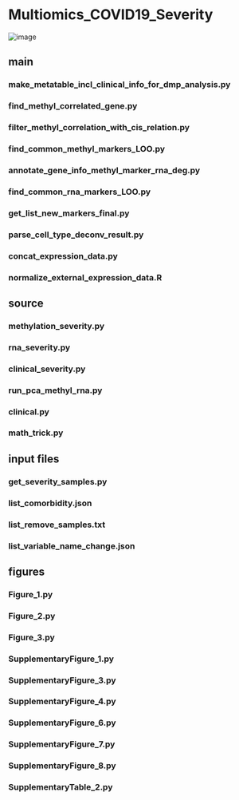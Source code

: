 # Multiomics_COVID19_Severity
![image](https://github.com/user-attachments/assets/5dc1a8ec-392f-4cfb-85bd-2cc75086e96f)

## main
### make_metatable_incl_clinical_info_for_dmp_analysis.py
### find_methyl_correlated_gene.py
### filter_methyl_correlation_with_cis_relation.py
### find_common_methyl_markers_LOO.py
### annotate_gene_info_methyl_marker_rna_deg.py
### find_common_rna_markers_LOO.py
### get_list_new_markers_final.py
### parse_cell_type_deconv_result.py
### concat_expression_data.py
### normalize_external_expression_data.R

## source 
### methylation_severity.py
### rna_severity.py
### clinical_severity.py
### run_pca_methyl_rna.py
### clinical.py
### math_trick.py

## input files
### get_severity_samples.py
### list_comorbidity.json
### list_remove_samples.txt
### list_variable_name_change.json

## figures
### Figure_1.py
### Figure_2.py
### Figure_3.py
### SupplementaryFigure_1.py
### SupplementaryFigure_3.py
### SupplementaryFigure_4.py
### SupplementaryFigure_6.py
### SupplementaryFigure_7.py
### SupplementaryFigure_8.py
### SupplementaryTable_2.py
